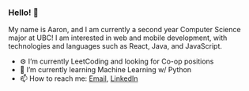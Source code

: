 ### Hello! 👋

My name is Aaron, and I am currently a second year Computer Science major at UBC! 
I am interested in web and mobile development, with technologies and languages such as React, Java, and JavaScript.

- ⚙️ I’m currently LeetCoding and looking for Co-op positions
- 📖 I’m currently learning Machine Learning w/ Python
- 📫 How to reach me: [Email](mailto:chan.aaron73@gmail.com), [LinkedIn](https://www.linkedin.com/in/aaronkaicheechan/)
